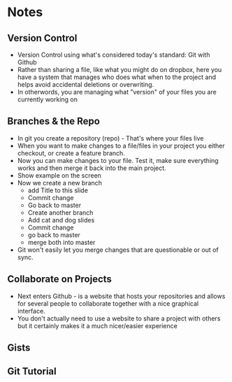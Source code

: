 # Notes
## Version Control
* Version Control using what's considered today's standard: Git with Github
* Rather than sharing a file, like what you might do on dropbox, here you have a system that manages who does what when to the project and helps avoid accidental deletions or overwriting.
* In otherwords, you are managing what "version" of your files you are currently working on
## Branches & the Repo
* In git you create a repository (repo) - That's where your files live
* When you want to make changes to a file/files in your project you either checkout, or create a feature branch.
* Now you can make changes to your file. Test it, make sure everything works and then merge it back into the main project.
* Show example on the screen
* Now we create a new branch
    * add Title to this slide
    * Commit change
    * Go back to master
    * Create another branch
    * Add cat and dog slides
    * Commit change
    * go back to master
    * merge both into master
* Git won't easily let you merge changes that are questionable or out of sync.
## Collaborate on Projects
* Next enters Github - is a website that hosts your repositories and allows for several people to collaborate together with a nice graphical interface.
* You don't actually need to use a website to share a project with others but it certainly makes it a much nicer/easier experience
## Gists
## Git Tutorial
